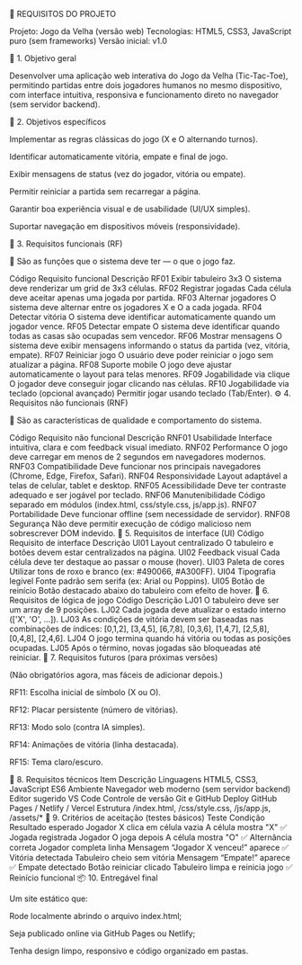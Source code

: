 🧾 REQUISITOS DO PROJETO

Projeto: Jogo da Velha (versão web)
Tecnologias: HTML5, CSS3, JavaScript puro (sem frameworks)
Versão inicial: v1.0

🎯 1. Objetivo geral

Desenvolver uma aplicação web interativa do Jogo da Velha (Tic-Tac-Toe), permitindo partidas entre dois jogadores humanos no mesmo dispositivo, com interface intuitiva, responsiva e funcionamento direto no navegador (sem servidor backend).

🧩 2. Objetivos específicos

Implementar as regras clássicas do jogo (X e O alternando turnos).

Identificar automaticamente vitória, empate e final de jogo.

Exibir mensagens de status (vez do jogador, vitória ou empate).

Permitir reiniciar a partida sem recarregar a página.

Garantir boa experiência visual e de usabilidade (UI/UX simples).

Suportar navegação em dispositivos móveis (responsividade).

🧱 3. Requisitos funcionais (RF)

🔹 São as funções que o sistema deve ter — o que o jogo faz.

Código	Requisito funcional	Descrição
RF01	Exibir tabuleiro 3x3	O sistema deve renderizar um grid de 3x3 células.
RF02	Registrar jogadas	Cada célula deve aceitar apenas uma jogada por partida.
RF03	Alternar jogadores	O sistema deve alternar entre os jogadores X e O a cada jogada.
RF04	Detectar vitória	O sistema deve identificar automaticamente quando um jogador vence.
RF05	Detectar empate	O sistema deve identificar quando todas as casas são ocupadas sem vencedor.
RF06	Mostrar mensagens	O sistema deve exibir mensagens informando o status da partida (vez, vitória, empate).
RF07	Reiniciar jogo	O usuário deve poder reiniciar o jogo sem atualizar a página.
RF08	Suporte mobile	O jogo deve ajustar automaticamente o layout para telas menores.
RF09	Jogabilidade via clique	O jogador deve conseguir jogar clicando nas células.
RF10	Jogabilidade via teclado (opcional avançado)	Permitir jogar usando teclado (Tab/Enter).
⚙️ 4. Requisitos não funcionais (RNF)

🔹 São as características de qualidade e comportamento do sistema.

Código	Requisito não funcional	Descrição
RNF01	Usabilidade	Interface intuitiva, clara e com feedback visual imediato.
RNF02	Performance	O jogo deve carregar em menos de 2 segundos em navegadores modernos.
RNF03	Compatibilidade	Deve funcionar nos principais navegadores (Chrome, Edge, Firefox, Safari).
RNF04	Responsividade	Layout adaptável a telas de celular, tablet e desktop.
RNF05	Acessibilidade	Deve ter contraste adequado e ser jogável por teclado.
RNF06	Manutenibilidade	Código separado em módulos (index.html, css/style.css, js/app.js).
RNF07	Portabilidade	Deve funcionar offline (sem necessidade de servidor).
RNF08	Segurança	Não deve permitir execução de código malicioso nem sobrescrever DOM indevido.
🎨 5. Requisitos de interface (UI)
Código	Requisito de interface	Descrição
UI01	Layout centralizado	O tabuleiro e botões devem estar centralizados na página.
UI02	Feedback visual	Cada célula deve ter destaque ao passar o mouse (hover).
UI03	Paleta de cores	Utilizar tons de roxo e branco (ex: #490066, #A300FF).
UI04	Tipografia legível	Fonte padrão sem serifa (ex: Arial ou Poppins).
UI05	Botão de reinício	Botão destacado abaixo do tabuleiro com efeito de hover.
🧠 6. Requisitos de lógica de jogo
Código	Descrição
LJ01	O tabuleiro deve ser um array de 9 posições.
LJ02	Cada jogada deve atualizar o estado interno (['X', 'O', ...]).
LJ03	As condições de vitória devem ser baseadas nas combinações de índices: [0,1,2], [3,4,5], [6,7,8], [0,3,6], [1,4,7], [2,5,8], [0,4,8], [2,4,6].
LJ04	O jogo termina quando há vitória ou todas as posições ocupadas.
LJ05	Após o término, novas jogadas são bloqueadas até reiniciar.
🧭 7. Requisitos futuros (para próximas versões)

(Não obrigatórios agora, mas fáceis de adicionar depois.)

RF11: Escolha inicial de símbolo (X ou O).

RF12: Placar persistente (número de vitórias).

RF13: Modo solo (contra IA simples).

RF14: Animações de vitória (linha destacada).

RF15: Tema claro/escuro.

🧰 8. Requisitos técnicos
Item	Descrição
Linguagens	HTML5, CSS3, JavaScript ES6
Ambiente	Navegador web moderno (sem servidor backend)
Editor sugerido	VS Code
Controle de versão	Git e GitHub
Deploy	GitHub Pages / Netlify / Vercel
Estrutura	/index.html, /css/style.css, /js/app.js, /assets/*
🧪 9. Critérios de aceitação (testes básicos)
Teste	Condição	Resultado esperado
Jogador X clica em célula vazia	A célula mostra "X"	✅ Jogada registrada
Jogador O joga depois	A célula mostra "O"	✅ Alternância correta
Jogador completa linha	Mensagem “Jogador X venceu!” aparece	✅ Vitória detectada
Tabuleiro cheio sem vitória	Mensagem “Empate!” aparece	✅ Empate detectado
Botão reiniciar clicado	Tabuleiro limpa e reinicia jogo	✅ Reinício funcional
📦 10. Entregável final

Um site estático que:

Rode localmente abrindo o arquivo index.html;

Seja publicado online via GitHub Pages ou Netlify;

Tenha design limpo, responsivo e código organizado em pastas.